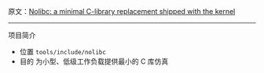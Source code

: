 原文：[Nolibc: a minimal C-library replacement shipped with the kernel](https://lwn.net/Articles/920158/)

---
项目简介
- 位置 `tools/include/nolibc`
- 目的 为小型、低级工作负载提供最小的 C 库仿真

